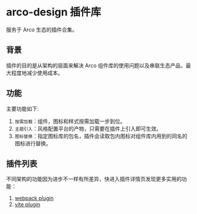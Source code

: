 # arco-design 插件库

服务于 Arco 生态的插件合集。 

## 背景

插件的目的是从架构的层面来解决 Arco 组件库的使用问题以及串联生态产品，最大程度地减少使用成本。

## 功能

主要功能如下:

1. `按需加载`：组件，图标和样式按需加载一步到位。
2. `主题引入`：风格配置平台的产物，只需要在插件上引入即可生效。
3. `图标替换`：指定图标库的包名，插件会读取包内图标对组件库内用到的同名的图标进行替换。

## 插件列表

不同架构的功能因为进步不一样有所差异，快进入插件详情页发现更多实用的功能：

1. [webpack plugin](./packages/plugin-webpack-react/README.md)
2. [vite plugin](./packages/plugin-vite-react/README.md)
